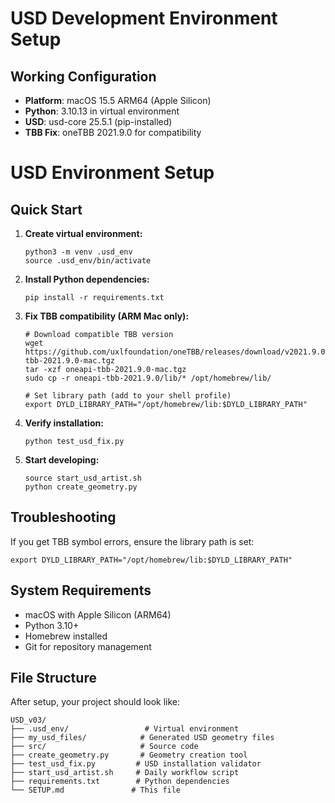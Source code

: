 # USD Development Environment Setup

## Working Configuration
- **Platform**: macOS 15.5 ARM64 (Apple Silicon)
- **Python**: 3.10.13 in virtual environment
- **USD**: usd-core 25.5.1 (pip-installed)
- **TBB Fix**: oneTBB 2021.9.0 for compatibility

# USD Environment Setup

## Quick Start

1. **Create virtual environment:**
   ```
   python3 -m venv .usd_env
   source .usd_env/bin/activate
   ```

2. **Install Python dependencies:**
   ```
   pip install -r requirements.txt
   ```

3. **Fix TBB compatibility (ARM Mac only):**
   ```
   # Download compatible TBB version
   wget https://github.com/uxlfoundation/oneTBB/releases/download/v2021.9.0/oneapi-tbb-2021.9.0-mac.tgz
   tar -xzf oneapi-tbb-2021.9.0-mac.tgz
   sudo cp -r oneapi-tbb-2021.9.0/lib/* /opt/homebrew/lib/
   
   # Set library path (add to your shell profile)
   export DYLD_LIBRARY_PATH="/opt/homebrew/lib:$DYLD_LIBRARY_PATH"
   ```

4. **Verify installation:**
   ```
   python test_usd_fix.py
   ```

5. **Start developing:**
   ```
   source start_usd_artist.sh
   python create_geometry.py
   ```

## Troubleshooting

If you get TBB symbol errors, ensure the library path is set:
```
export DYLD_LIBRARY_PATH="/opt/homebrew/lib:$DYLD_LIBRARY_PATH"
```

## System Requirements

- macOS with Apple Silicon (ARM64)
- Python 3.10+
- Homebrew installed
- Git for repository management

## File Structure

After setup, your project should look like:
```
USD_v03/
├── .usd_env/                 # Virtual environment
├── my_usd_files/            # Generated USD geometry files
├── src/                     # Source code
├── create_geometry.py       # Geometry creation tool
├── test_usd_fix.py         # USD installation validator
├── start_usd_artist.sh     # Daily workflow script
├── requirements.txt        # Python dependencies
└── SETUP.md               # This file
```
